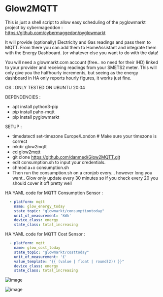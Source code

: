 # Glow2MQTT

This is just a shell script to allow easy scheduling of the pyglowmarkt project by cybermageddon :  https://github.com/cybermaggedon/pyglowmarkt

It will provide (optionally) Electricity and Gas readings and pass them to MQTT. From there you can add them to HomeAssistant and integrate them with the Energy Dashboard. (or whatever else you want to do with the data!

You will need a glowmarkt.com account (free.. no need for their IHD) linked to your provider and receiving readings from your SMETS2 meter. This will only give you the halfhourly increments, but seeing as the energy dashboard in HA only reports hourly figures, it works just fine.

OS : 
ONLY TESTED ON UBUNTU 20.04

DEPENDENCIES : 
* apt install python3-pip
* pip install paho-mqtt
* pip install pyglowmarkt
 
SETUP : 
* timedatectl set-timezone Europe/London # Make sure your timezone is correct
* mkdir glow2mqtt
* cd glow2mqtt
* git clone https://github.com/danmed/Glow2MQTT.git
* edit consumption.sh to input your credentials.
* chmod a+x consumption.sh
* Then run the consumption.sh on a cronjob every... however long you want.. Glow only update every 30 minutes so if you check every 20 you should cover it off pretty well

HA YAML code for MQTT Consumption Sensor : 

```YAML
  - platform: mqtt
    name: glow_energy_today
    state_topic: "glowmarkt/consumptiontoday"
    unit_of_measurement: 'kWh'  
    device_class: energy
    state_class: total_increasing
```

HA YAML code for MQTT Cost Sensor : 

```YAML
  - platform: mqtt
    name: glow_cost_today
    state_topic: "glowmarkt/costtoday"
    unit_of_measurement: '£'  
    value_template: "{{ (value | float | round(2)) }}"
    device_class: energy
    state_class: total_increasing
```
    
![image](https://user-images.githubusercontent.com/3878490/132579305-4641c814-c510-48b5-adb9-2d2fa6a4bfba.png)

![image](https://user-images.githubusercontent.com/3878490/132579214-7fb948ad-1020-4309-ab58-281ed78528db.png)

